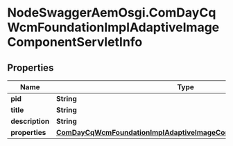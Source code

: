 # NodeSwaggerAemOsgi.ComDayCqWcmFoundationImplAdaptiveImageComponentServletInfo

## Properties

Name | Type | Description | Notes
------------ | ------------- | ------------- | -------------
**pid** | **String** |  | [optional] 
**title** | **String** |  | [optional] 
**description** | **String** |  | [optional] 
**properties** | [**ComDayCqWcmFoundationImplAdaptiveImageComponentServletProperties**](ComDayCqWcmFoundationImplAdaptiveImageComponentServletProperties.md) |  | [optional] 


